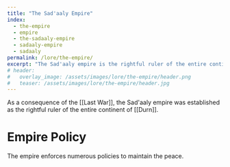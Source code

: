 ```yaml
---
title: "The Sad'aaly Empire"
index:
  - the-empire
  - empire
  - the-sadaaly-empire
  - sadaaly-empire
  - sadaaly
permalink: /lore/the-empire/
excerpt: "The Sad'aaly empire is the rightful ruler of the entire continent of Durn."
# header:
#   overlay_image: /assets/images/lore/the-empire/header.png
#   teaser: /assets/images/lore/the-empire/header.jpg
---
```

As a consequence of the [[Last War]], the Sad'aaly empire was established as the rightful ruler of the entire continent of [[Durn]].

# Empire Policy
The empire enforces numerous policies to maintain the peace.
